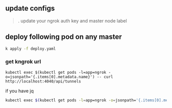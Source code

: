 ## update configs
> . update your ngrok auth key and master node label

## deploy following pod on any master
```sh
k apply -f deploy.yaml
```


### get kngrok url
```
kubectl exec $(kubectl get pods -l=app=ngrok -o=jsonpath='{.items[0].metadata.name}') -- curl http://localhost:4040/api/tunnels
```

if you have jq

```sh
kubectl exec $(kubectl get pods -l=app=ngrok -o=jsonpath='{.items[0].metadata.name}') -- curl http://localhost:4040/api/tunnels | jq .
```

